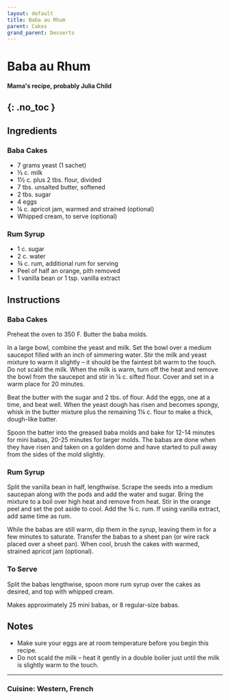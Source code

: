 ```yaml
---
layout: default
title: Baba au Rhum
parent: Cakes
grand_parent: Desserts
---
```


# Baba au Rhum
#### Mama's recipe, probably Julia Child
{: .no_toc }
---

## Ingredients

### Baba Cakes
<ul>
	<li>7 grams yeast (1 sachet)</li>
	<li>⅓ c. milk</li>
	<li>1½ c. plus 2 tbs. flour, divided</li>
	<li>7 tbs. unsalted butter, softened</li>
	<li>2 tbs. sugar</li>
	<li>4 eggs</li>
	<li>¼ c. apricot jam, warmed and strained (optional)</li>
	<li>Whipped cream, to serve (optional)</li>
</ul>

### Rum Syrup
<ul>
	<li>1 c. sugar</li>
	<li>2 c. water</li>
	<li>¾ c. rum, additional rum for serving</li>
	<li>Peel of half an orange, pith removed</li>
	<li>1 vanilla bean or 1 tsp. vanilla extract</li>
</ul>

## Instructions

### Baba Cakes
Preheat the oven to 350 F. Butter the baba molds. 

In a large bowl, combine the yeast and milk. Set the bowl over a medium saucepot filled with an inch of simmering water. Stir the milk and yeast mixture to warm it slightly – it should be the faintest bit warm to the touch. Do not scald the milk. When the milk is warm, turn off the heat and remove the bowl from the saucepot and stir in ¼ c. sifted flour. Cover and set in a warm place for 20 minutes. 

Beat the butter with the sugar and 2 tbs. of flour. Add the eggs, one at a time, and beat well. When the yeast dough has risen and becomes spongy, whisk in the butter mixture plus the remaining 1¼ c. flour to make a thick, dough-like batter. 

Spoon the batter into the greased baba molds and bake for 12-14 minutes for mini babas, 20-25 minutes for larger molds. The babas are done when they have risen and taken on a golden dome and have started to pull away from the sides of the mold slightly. 

### Rum Syrup
Split the vanilla bean in half, lengthwise. Scrape the seeds into a medium saucepan along with the pods and add the water and sugar. Bring the mixture to a boil over high heat and remove from heat. Stir in the orange peel and set the pot aside to cool. Add the ¾ c. rum. If using vanilla extract, add same time as rum.

While the babas are still warm, dip them in the syrup, leaving them in for a few minutes to saturate. Transfer the babas to a sheet pan (or wire rack placed over a sheet pan). When cool, brush the cakes with warmed, strained apricot jam (optional).

### To Serve
Split the babas lengthwise, spoon more rum syrup over the cakes as desired, and top with whipped cream. 

Makes approximately 25 mini babas, or 8 regular-size babas.

## Notes
<ul>
	<li>Make sure your eggs are at room temperature before you begin this recipe.</li>
	<li>Do not scald the milk – heat it gently in a double boiler just until the milk is slightly warm to the touch. </li>
</ul>

--- 

### Cuisine: Western, French

